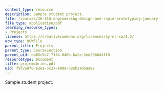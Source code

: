 ```yaml
---
content_type: resource
description: Sample student project.
file: /courses/16-810-engineering-design-and-rapid-prototyping-january-iap-2007/f9f269f062e16c27e89ad2eb2ad6aae2_projemcbrien.pdf
file_type: application/pdf
learning_resource_types:
- Projects
license: https://creativecommons.org/licenses/by-nc-sa/4.0/
ocw_type: OCWFile
parent_title: Projects
parent_type: CourseSection
parent_uid: da85c5d7-7134-040b-6a2e-5ee2360ddff0
resourcetype: Document
title: projemcbrien.pdf
uid: f9f269f0-62e1-6c27-e89a-d2eb2ad6aae2
---
```

Sample student project.